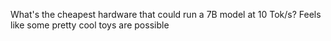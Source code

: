 What's the cheapest hardware that could run a 7B model at 10 Tok/s? Feels like some pretty cool toys are possible

